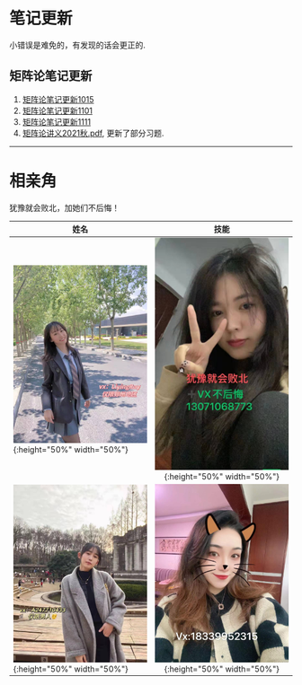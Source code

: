 # 笔记更新
小错误是难免的，有发现的话会更正的.
## 矩阵论笔记更新
1. [矩阵论笔记更新1015](/矩阵论笔记1015.pdf)
2. [矩阵论笔记更新1101](/矩阵论笔记更新1101.pdf)
3. [矩阵论笔记更新1111](/矩阵论笔记更新1111.pdf)
4. [矩阵论讲义2021秋.pdf](/矩阵论讲义2021秋.pdf), 更新了部分习题.


----
# 相亲角
犹豫就会败北，加她们不后悔！

姓名|技能
--|:--:
![1](liyingr.jpg "李同学"){:height="50%" width="50%"} | ![2](zhengjy.jpg "郑同学"){:height="50%" width="50%"}
![3](aotiany.jpg "敖同学"){:height="50%" width="50%"} | ![4](liy.jpg "李同学"){:height="50%" width="50%"}
